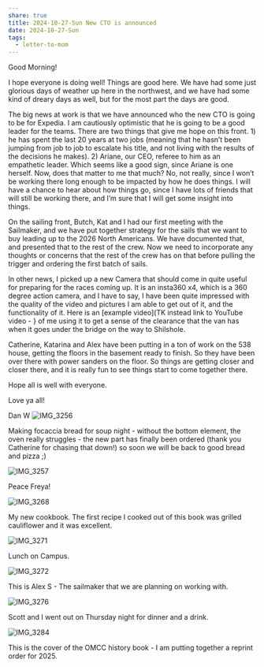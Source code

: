 ```yaml
---
share: true
title: 2024-10-27-Sun New CTO is announced
date: 2024-10-27-Sun
tags:
  - letter-to-mom
---
```

Good Morning!  

I hope everyone is doing well!  Things are good here.  We have had some just glorious days of weather up here in the northwest, and we have had some kind of dreary days as well, but for the most part the days are good.

The big news at work is that we have announced who the new CTO is going to be for Expedia.   I am cautiously optimistic that he is going to be a good leader for the teams.  There are two things that give me hope on this front.  1) he has spent the last 20 years at two jobs (meaning that he hasn’t been jumping from job to job to escalate his title, and not living with the results of the decisions he makes). 2) Ariane, our CEO, referee to him as an empathetic leader.    Which seems like a good sign, since Ariane is one herself.   Now, does that matter to me that much?  No, not really, since I won’t be working there long enough to be impacted by how he does things.  I will have a chance to hear about how things go, since I have lots of friends that will still be working there, and I’m sure that I will get some insight into things.    

On the sailing front, Butch, Kat and I had our first meeting with the Sailmaker, and we have put together  strategy for the sails that we want to buy leading up to the 2026 North Americans.  We have documented that, and presented that to the rest of the crew.  Now we need to incorporate any thoughts or concerns that the rest of the crew has on that before pulling the trigger and ordering the first batch of sails.  

In other news, I picked up a new Camera that should come in quite useful for preparing for the races coming up.  It is an insta360 x4, which is a 360 degree action camera, and I have to say, I have been quite impressed with the quality of the video and pictures I am able to get out of it, and the functionality of it.  Here is an [example video](TK instead link to YouTube video - } of me using it to get a sense of the clearance that the van has when it goes under the bridge on the way to Shilshole.   

Catherine, Katarina and Alex have been putting in a ton of work on the 538 house, getting the floors in the basement ready to finish.  So they have been over there with power sanders on the floor.  So things are getting closer and closer there, and it is really fun to see things start to come together there.

Hope all is well with everyone. 

Love ya all!

Dan W
![IMG_3256](../attachments/IMG_3256.png)

Making focaccia bread for soup night - without the bottom element, the oven really struggles - the new part has finally been ordered (thank you Catherine for chasing that down!) so soon we will be back to good bread and pizza ;)   


![IMG_3257](../attachments/IMG_3257.png)

Peace Freya!

![IMG_3268](../attachments/IMG_3268.png)

My new cookbook.   The first recipe I cooked out of this book was grilled cauliflower and it was excellent.

![IMG_3271](../attachments/IMG_3271.png)

Lunch on Campus.

![IMG_3272](../attachments/IMG_3272.png)

This is Alex S - The sailmaker that we are planning on working with.

![IMG_3276](../attachments/IMG_3276.png)

Scott and I went out on Thursday night for dinner and a drink.

![IMG_3284](../attachments/IMG_3284.png)

This is the cover of the OMCC history book - I am putting together a reprint order for 2025.